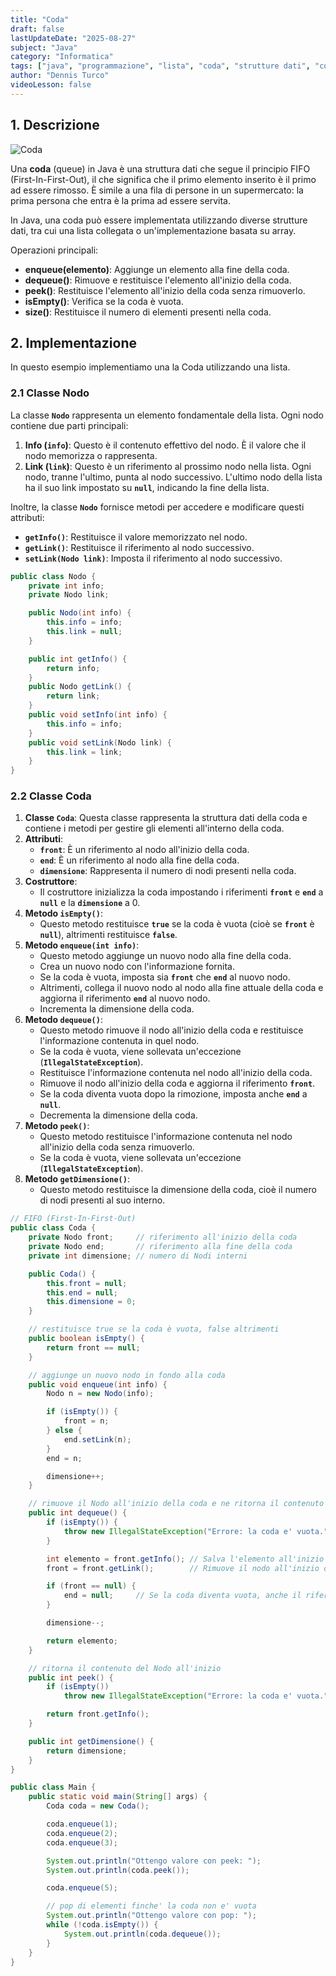 ```yaml
---
title: "Coda"
draft: false
lastUpdateDate: "2025-08-27"
subject: "Java"
category: "Informatica"
tags: ["java", "programmazione", "lista", "coda", "strutture dati", "complesso"]
author: "Dennis Turco"
videoLesson: false
---
```


## 1. Descrizione

![Coda](https://scaler.com/topics/images/working-of-java-queue.gif)

Una **coda** (queue) in Java è una struttura dati che segue il principio FIFO (First-In-First-Out), il che significa che il primo elemento inserito è il primo ad essere rimosso. È simile a una fila di persone in un supermercato: la prima persona che entra è la prima ad essere servita.

In Java, una coda può essere implementata utilizzando diverse strutture dati, tra cui una lista collegata o un'implementazione basata su array.

Operazioni principali:

- **enqueue(elemento)**: Aggiunge un elemento alla fine della coda.
- **dequeue()**: Rimuove e restituisce l'elemento all'inizio della coda.
- **peek()**: Restituisce l'elemento all'inizio della coda senza rimuoverlo.
- **isEmpty()**: Verifica se la coda è vuota.
- **size()**: Restituisce il numero di elementi presenti nella coda.

## 2. Implementazione

In questo esempio implementiamo una la Coda utilizzando una lista.

### 2.1 Classe Nodo

La classe **`Nodo`** rappresenta un elemento fondamentale della lista. Ogni nodo contiene due parti principali:

1. **Info (`info`)**: Questo è il contenuto effettivo del nodo. È il valore che il nodo memorizza o rappresenta.
2. **Link (`link`)**: Questo è un riferimento al prossimo nodo nella lista. Ogni nodo, tranne l'ultimo, punta al nodo successivo. L'ultimo nodo della lista ha il suo link impostato su **`null`**, indicando la fine della lista.

Inoltre, la classe **`Nodo`** fornisce metodi per accedere e modificare questi attributi:

- **`getInfo()`**: Restituisce il valore memorizzato nel nodo.
- **`getLink()`**: Restituisce il riferimento al nodo successivo.
- **`setLink(Nodo link)`**: Imposta il riferimento al nodo successivo.

```java
public class Nodo {
    private int info;
    private Nodo link;

    public Nodo(int info) {
        this.info = info;
        this.link = null;
    }

    public int getInfo() {
        return info;
    }
    public Nodo getLink() {
        return link;
    }
    public void setInfo(int info) {
        this.info = info;
    }
    public void setLink(Nodo link) {
        this.link = link;
    }
}
```

### 2.2 Classe Coda

1. **Classe `Coda`**: Questa classe rappresenta la struttura dati della coda e contiene i metodi per gestire gli elementi all'interno della coda.
2. **Attributi**:
    - **`front`**: È un riferimento al nodo all'inizio della coda.
    - **`end`**: È un riferimento al nodo alla fine della coda.
    - **`dimensione`**: Rappresenta il numero di nodi presenti nella coda.
3. **Costruttore**:
    - Il costruttore inizializza la coda impostando i riferimenti **`front`** e **`end`** a **`null`** e la **`dimensione`** a 0.
4. **Metodo `isEmpty()`**:
    - Questo metodo restituisce **`true`** se la coda è vuota (cioè se **`front`** è **`null`**), altrimenti restituisce **`false`**.
5. **Metodo `enqueue(int info)`**:
    - Questo metodo aggiunge un nuovo nodo alla fine della coda.
    - Crea un nuovo nodo con l'informazione fornita.
    - Se la coda è vuota, imposta sia **`front`** che **`end`** al nuovo nodo.
    - Altrimenti, collega il nuovo nodo al nodo alla fine attuale della coda e aggiorna il riferimento **`end`** al nuovo nodo.
    - Incrementa la dimensione della coda.
6. **Metodo `dequeue()`**:
    - Questo metodo rimuove il nodo all'inizio della coda e restituisce l'informazione contenuta in quel nodo.
    - Se la coda è vuota, viene sollevata un'eccezione (**`IllegalStateException`**).
    - Restituisce l'informazione contenuta nel nodo all'inizio della coda.
    - Rimuove il nodo all'inizio della coda e aggiorna il riferimento **`front`**.
    - Se la coda diventa vuota dopo la rimozione, imposta anche **`end`** a **`null`**.
    - Decrementa la dimensione della coda.
7. **Metodo `peek()`**:
    - Questo metodo restituisce l'informazione contenuta nel nodo all'inizio della coda senza rimuoverlo.
    - Se la coda è vuota, viene sollevata un'eccezione (**`IllegalStateException`**).
8. **Metodo `getDimensione()`**:
    - Questo metodo restituisce la dimensione della coda, cioè il numero di nodi presenti al suo interno.

```java
// FIFO (First-In-First-Out)
public class Coda {
    private Nodo front;     // riferimento all'inizio della coda
    private Nodo end;       // riferimento alla fine della coda
    private int dimensione; // numero di Nodi interni

    public Coda() {
        this.front = null;
        this.end = null;
        this.dimensione = 0;
    }

    // restituisce true se la coda è vuota, false altrimenti
    public boolean isEmpty() {
        return front == null;
    } 

    // aggiunge un nuovo nodo in fondo alla coda
    public void enqueue(int info) {
        Nodo n = new Nodo(info);

        if (isEmpty()) {
            front = n;
        } else {
            end.setLink(n);
        }
        end = n;

        dimensione++;
    }

    // rimuove il Nodo all'inizio della coda e ne ritorna il contenuto
    public int dequeue() {
        if (isEmpty()) {
            throw new IllegalStateException("Errore: la coda e' vuota.");
        }

        int elemento = front.getInfo(); // Salva l'elemento all'inizio della coda
        front = front.getLink();        // Rimuove il nodo all'inizio della coda

        if (front == null) {
            end = null;     // Se la coda diventa vuota, anche il riferimento alla fine viene aggiornato
        }

        dimensione--;

        return elemento;
    }

    // ritorna il contenuto del Nodo all'inizio 
    public int peek() {
        if (isEmpty())
            throw new IllegalStateException("Errore: la coda e' vuota.");

        return front.getInfo();
    }

    public int getDimensione() {
        return dimensione;
    }
}

```

```java
public class Main {
    public static void main(String[] args) {
        Coda coda = new Coda();

        coda.enqueue(1);
        coda.enqueue(2);
        coda.enqueue(3);

        System.out.println("Ottengo valore con peek: ");
        System.out.println(coda.peek());

        coda.enqueue(5);

        // pop di elementi finche' la coda non e' vuota 
        System.out.println("Ottengo valore con pop: ");
        while (!coda.isEmpty()) {
            System.out.println(coda.dequeue());
        }
    }
}
```
